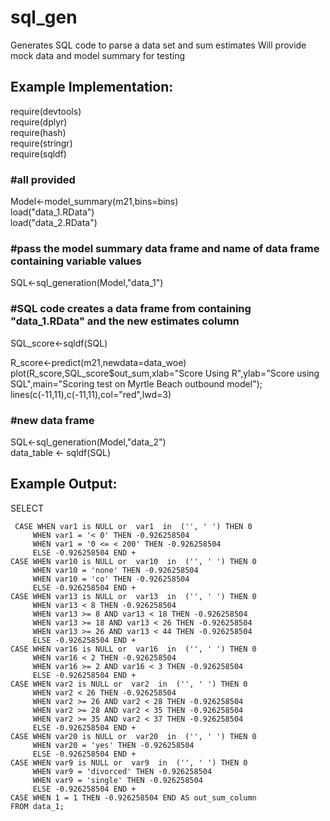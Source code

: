 # sql_gen
Generates SQL code to parse a data set and sum estimates 
Will provide mock data and model summary for testing

## Example Implementation:

require(devtools) <br>
require(dplyr) <br>
require(hash) <br> 
require(stringr) <br> 
require(sqldf) <br>

### #all provided
Model<-model_summary(m21,bins=bins) <br> 
load("data_1.RData") <br>
load("data_2.RData") <br>

### #pass the model summary data frame and name of data frame containing variable values
SQL<-sql_generation(Model,"data_1")
### #SQL code creates a data frame from containing "data_1.RData" and the new estimates column
SQL_score<-sqldf(SQL) 

R_score<-predict(m21,newdata=data_woe) <br>
plot(R_score,SQL_score$out_sum,xlab="Score Using R",ylab="Score using SQL",main="Scoring test on Myrtle Beach outbound model"); lines(c(-11,11),c(-11,11),col="red",lwd=3) <br>

### #new data frame
SQL<-sql_generation(Model,"data_2") <br>
data_table <- sqldf(SQL) <br>

## Example Output:

SELECT

     CASE WHEN var1 is NULL or  var1  in  ('', ' ') THEN 0
         WHEN var1 = '< 0' THEN -0.926258504 
         WHEN var1 = '0 <= < 200' THEN -0.926258504 
         ELSE -0.926258504 END + 
    CASE WHEN var10 is NULL or  var10  in  ('', ' ') THEN 0 
         WHEN var10 = 'none' THEN -0.926258504 
         WHEN var10 = 'co' THEN -0.926258504 
         ELSE -0.926258504 END + 
    CASE WHEN var13 is NULL or  var13  in  ('', ' ') THEN 0 
         WHEN var13 < 8 THEN -0.926258504 
         WHEN var13 >= 8 AND var13 < 18 THEN -0.926258504 
         WHEN var13 >= 18 AND var13 < 26 THEN -0.926258504 
         WHEN var13 >= 26 AND var13 < 44 THEN -0.926258504 
         ELSE -0.926258504 END + 
    CASE WHEN var16 is NULL or  var16  in  ('', ' ') THEN 0 
         WHEN var16 < 2 THEN -0.926258504 
         WHEN var16 >= 2 AND var16 < 3 THEN -0.926258504 
         ELSE -0.926258504 END + 
    CASE WHEN var2 is NULL or  var2  in  ('', ' ') THEN 0 
         WHEN var2 < 26 THEN -0.926258504 
         WHEN var2 >= 26 AND var2 < 28 THEN -0.926258504 
         WHEN var2 >= 28 AND var2 < 35 THEN -0.926258504 
         WHEN var2 >= 35 AND var2 < 37 THEN -0.926258504 
         ELSE -0.926258504 END + 
    CASE WHEN var20 is NULL or  var20  in  ('', ' ') THEN 0 
         WHEN var20 = 'yes' THEN -0.926258504 
         ELSE -0.926258504 END + 
    CASE WHEN var9 is NULL or  var9  in  ('', ' ') THEN 0 
         WHEN var9 = 'divorced' THEN -0.926258504 
         WHEN var9 = 'single' THEN -0.926258504 
         ELSE -0.926258504 END + 
    CASE WHEN 1 = 1 THEN -0.926258504 END AS out_sum_column 
    FROM data_1;
